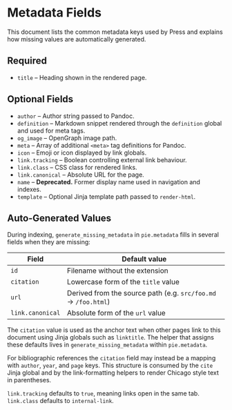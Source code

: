 # Metadata Fields

This document lists the common metadata keys used by Press and explains how missing values are automatically generated.

## Required

- `title` – Heading shown in the rendered page.

## Optional Fields

- `author` – Author string passed to Pandoc.
- `definition` – Markdown snippet rendered through the `definition` global
  and used for meta tags.
- `og_image` – OpenGraph image path.
- `meta` – Array of additional `<meta>` tag definitions for Pandoc.
- `icon` – Emoji or icon displayed by link globals.
- `link.tracking` – Boolean controlling external link behaviour.
- `link.class` – CSS class for rendered links.
- `link.canonical` – Absolute URL for the page.
- `name` – **Deprecated.** Former display name used in navigation and indexes.
- `template` – Optional Jinja template path passed to `render-html`.

## Auto‑Generated Values

During indexing, `generate_missing_metadata` in `pie.metadata` fills in several fields when they are missing:

| Field      | Default value                                  |
| ---------- | ---------------------------------------------- |
| `id`       | Filename without the extension                 |
| `citation` | Lowercase form of the `title` value            |
| `url`      | Derived from the source path (e.g. `src/foo.md` → `/foo.html`) |
| `link.canonical` | Absolute form of the `url` value              |

The `citation` value is used as the anchor text when other pages link to this document using Jinja globals such as `linktitle`.
The helper that assigns these defaults lives in `generate_missing_metadata` within `pie.metadata`.

For bibliographic references the `citation` field may instead be a mapping with
`author`, `year`, and `page` keys.  This structure is consumed by the `cite`
Jinja global and by the link-formatting helpers to render Chicago style text in
parentheses.

`link.tracking` defaults to `true`, meaning links open in the same tab. `link.class` defaults to `internal-link`.

